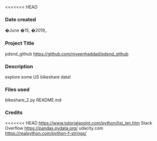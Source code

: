 <<<<<<< HEAD
### Date created
 �June �15, �2019,.

### Project Title
pdsnd_github
https://github.com/niveenhaddad/pdsnd_github

### Description
explore some US bikeshare data!

### Files used
bikeshare_2.py
README.md

### Credits
<<<<<<< HEAD
https://www.tutorialspoint.com/python/list_len.htm
Stack Overflow
https://pandas.pydata.org/
udacity.com
https://realpython.com/python-f-strings/
